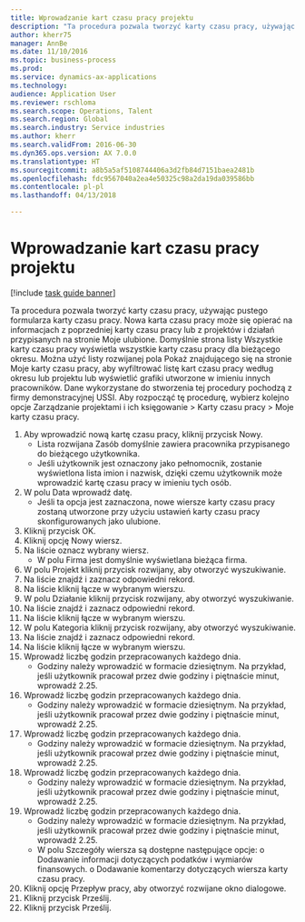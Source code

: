 ```yaml
--- 
title: Wprowadzanie kart czasu pracy projektu
description: "Ta procedura pozwala tworzyć karty czasu pracy, używając pustego formularza karty czasu pracy."
author: kherr75
manager: AnnBe
ms.date: 11/10/2016
ms.topic: business-process
ms.prod: 
ms.service: dynamics-ax-applications
ms.technology: 
audience: Application User
ms.reviewer: rschloma
ms.search.scope: Operations, Talent
ms.search.region: Global
ms.search.industry: Service industries
ms.author: kherr
ms.search.validFrom: 2016-06-30
ms.dyn365.ops.version: AX 7.0.0
ms.translationtype: HT
ms.sourcegitcommit: a8b5a5af5108744406a3d2fb84d7151baea2481b
ms.openlocfilehash: fdc9567040a2ea4e50325c98a2da19da039586bb
ms.contentlocale: pl-pl
ms.lasthandoff: 04/13/2018

---
```

# <a name="enter-project-timesheets"></a>Wprowadzanie kart czasu pracy projektu

[!include [task guide banner](../../includes/task-guide-banner.md)]

Ta procedura pozwala tworzyć karty czasu pracy, używając pustego formularza karty czasu pracy. Nowa karta czasu pracy może się opierać na informacjach z poprzedniej karty czasu pracy lub z projektów i działań przypisanych na stronie Moje ulubione. Domyślnie strona listy Wszystkie karty czasu pracy wyświetla wszystkie karty czasu pracy dla bieżącego okresu. Można użyć listy rozwijanej pola Pokaż znajdującego się na stronie Moje karty czasu pracy, aby wyfiltrować listę kart czasu pracy według okresu lub projektu lub wyświetlić grafiki utworzone w imieniu innych pracowników. Dane wykorzystane do stworzenia tej procedury pochodzą z firmy demonstracyjnej USSI. Aby rozpocząć tę procedurę, wybierz kolejno opcje Zarządzanie projektami i ich księgowanie > Karty czasu pracy > Moje karty czasu pracy.

1. Aby wprowadzić nową kartę czasu pracy, kliknij przycisk Nowy.
    * Lista rozwijana Zasób domyślnie zawiera pracownika przypisanego do bieżącego użytkownika.  
    * Jeśli użytkownik jest oznaczony jako pełnomocnik, zostanie wyświetlona lista imion i nazwisk, dzięki czemu użytkownik może wprowadzić kartę czasu pracy w imieniu tych osób.  
2. W polu Data wprowadź datę.
    * Jeśli ta opcja jest zaznaczona, nowe wiersze karty czasu pracy zostaną utworzone przy użyciu ustawień karty czasu pracy skonfigurowanych jako ulubione.  
3. Kliknij przycisk OK.
4. Kliknij opcję Nowy wiersz.
5. Na liście oznacz wybrany wiersz.
    * W polu Firma jest domyślnie wyświetlana bieżąca firma.   
6. W polu Projekt kliknij przycisk rozwijany, aby otworzyć wyszukiwanie.
7. Na liście znajdź i zaznacz odpowiedni rekord.
8. Na liście kliknij łącze w wybranym wierszu.
9. W polu Działanie kliknij przycisk rozwijany, aby otworzyć wyszukiwanie.
10. Na liście znajdź i zaznacz odpowiedni rekord.
11. Na liście kliknij łącze w wybranym wierszu.
12. W polu Kategoria kliknij przycisk rozwijany, aby otworzyć wyszukiwanie.
13. Na liście znajdź i zaznacz odpowiedni rekord.
14. Na liście kliknij łącze w wybranym wierszu.
15. Wprowadź liczbę godzin przepracowanych każdego dnia.
    * Godziny należy wprowadzić w formacie dziesiętnym.  Na przykład, jeśli użytkownik pracował przez dwie godziny i piętnaście minut, wprowadź 2.25.   
16. Wprowadź liczbę godzin przepracowanych każdego dnia.
    * Godziny należy wprowadzić w formacie dziesiętnym.  Na przykład, jeśli użytkownik pracował przez dwie godziny i piętnaście minut, wprowadź 2.25.   
17. Wprowadź liczbę godzin przepracowanych każdego dnia.
    * Godziny należy wprowadzić w formacie dziesiętnym.  Na przykład, jeśli użytkownik pracował przez dwie godziny i piętnaście minut, wprowadź 2.25.   
18. Wprowadź liczbę godzin przepracowanych każdego dnia.
    * Godziny należy wprowadzić w formacie dziesiętnym.  Na przykład, jeśli użytkownik pracował przez dwie godziny i piętnaście minut, wprowadź 2.25.   
19. Wprowadź liczbę godzin przepracowanych każdego dnia.
    * Godziny należy wprowadzić w formacie dziesiętnym.  Na przykład, jeśli użytkownik pracował przez dwie godziny i piętnaście minut, wprowadź 2.25.   
    * W polu Szczegóły wiersza są dostępne następujące opcje:  o  Dodawanie informacji dotyczących podatków i wymiarów finansowych.  o    Dodawanie komentarzy dotyczących wiersza karty czasu pracy.  
20. Kliknij opcję Przepływ pracy, aby otworzyć rozwijane okno dialogowe.
21. Kliknij przycisk Prześlij.
22. Kliknij przycisk Prześlij.


